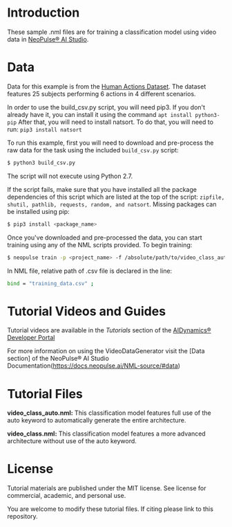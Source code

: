 # Introduction
These sample .nml files are for training a classification model using video data in [NeoPulse® AI Studio](https://aws.amazon.com/marketplace/pp/B074NDG36S/ref=vdr_rf).

# Data
Data for this example is from the [Human Actions Dataset](http://www.nada.kth.se/cvap/actions/). The dataset features 25 subjects performing 6 actions in 4 different scenarios.

In order to use the build_csv.py script, you will need pip3. If you don't already have  it, you can install it using the command
```apt install python3-pip```
After that, you will need to install natsort. To do that, you will need to run:
```pip3 install natsort```

To run this example, first you will need to download and pre-process the raw data for the task using the included 
```build_csv.py``` script:

```bash
$ python3 build_csv.py
```
The script will not execute using Python 2.7.

If the script fails, make sure that you have installed all the package dependencies of this script which are listed at the top of the script:
`zipfile, shutil, pathlib, requests, random, and natsort`. Missing packages can be installed using pip:

```bash
$ pip3 install <package_name>
```

Once you've downloaded and pre-processed the data, you can start training using any of the NML scripts provided. To begin training:
```bash
$ neopulse train -p <project_name> -f /absolute/path/to/video_class_auto.nml
```
In NML file, relative path of .csv file is declared in the line:
```bash
bind = "training_data.csv" ;
```

# Tutorial Videos and Guides
Tutorial videos are available in the *Tutorials* section of the [AIDynamics® Developer Portal](https://www.aidynamics.com/ai-developer)


For more information on using the VideoDataGenerator visit the [Data section] of the NeoPulse® AI Studio Documentation(https://docs.neopulse.ai/NML-source/#data)

# Tutorial Files

**video_class_auto.nml:** This classification model features full use of the auto keyword to automatically generate the entire architecture.

**video_class.nml:** This classification model features a more advanced architecture without use of the auto keyword.


# License
Tutorial materials are published under the MIT license. See license for commercial, academic, and personal use.

You are welcome to modify these tutorial files. If citing please link to this repository.
